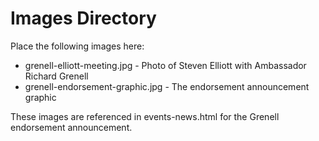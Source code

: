 # Images Directory

Place the following images here:
- grenell-elliott-meeting.jpg - Photo of Steven Elliott with Ambassador Richard Grenell
- grenell-endorsement-graphic.jpg - The endorsement announcement graphic

These images are referenced in events-news.html for the Grenell endorsement announcement.